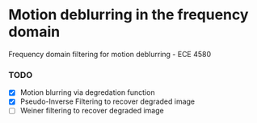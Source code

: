 # Motion deblurring in the frequency domain
Frequency domain filtering for motion deblurring - ECE 4580

### TODO

* [X] Motion blurring via degredation function
* [X] Pseudo-Inverse Filtering to recover degraded image
* [ ] Weiner filtering to recover degraded image
